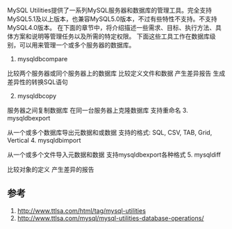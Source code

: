 

MySQL Utilities提供了一系列MySQL服务器和数据库的管理工具。完全支持MySQL5.1及以上版本，也兼容MySQL5.0版本，不过有些特性不支持。不支持MySQL4.0版本。
在下面的章节中，将介绍描述一些需求、目标、执行方法、具体方案和说明等管理任务以及所需的特定权限。
下面这些工具工作在数据库级别，可以用来管理一个或多个服务器的数据库。
1. mysqldbcompare

比较两个服务器或同个服务器上的数据库
比较定义文件和数据
产生差异报告
生成差异性的转换SQL语句

2. mysqldbcopy

服务器之间复制数据库
在同一台服务器上克隆数据库
支持重命名
3. mysqldbexport

从一个或多个数据库导出元数据和或数据
支持的格式: SQL, CSV, TAB, Grid, Vertical
4. mysqldbimport

从一个或多个文件导入元数据和数据
支持mysqldbexport各种格式
5. mysqldiff

比较对象的定义
产生差异的报告

## 参考

1. http://www.ttlsa.com/html/tag/mysql-utilities
2. http://www.ttlsa.com/mysql/mysql-utilities-database-operations/